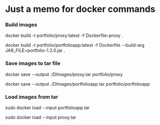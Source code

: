 # Just a memo for docker commands

### Build images

docker build -t portfolio/proxy:latest -f Dockerfile-proxy .

docker build -t portfolio/portfolioapp:latest -f Dockerfile --build-arg JAR_FILE=portfolio-1.2.0.jar .

### Save images to tar file

docker save --output ./DImages/proxy.tar portfolio/proxy

docker save --output ./DImages/portfolioapp.tar portfolio/portfolioapp

### Load images from tar

sudo docker load --input portfolioapp.tar

sudo docker load --input proxy.tar
